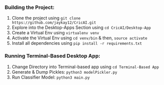 ### Building the Project:
1. Clone the project using `git clone https://github.com/jaykay12/CricAI.git`
2. Explore into the Desktop-Apps Section using `cd CricAI/Desktop-App`
3. Create a Virtual Env using `virtualenv venv`
4. Activate the Virtual Env using `cd venv/bin` & then, `source activate`
5. Install all dependencies using `pip install -r requirements.txt`

### Running Terminal-Based Desktop App:
1. Change Directory into Terminal-based app using `cd Terminal-Based App`
2. Generate & Dump Pickles: `python3 modelPickler.py`
3. Run Classifier Model: `python3 main.py`
